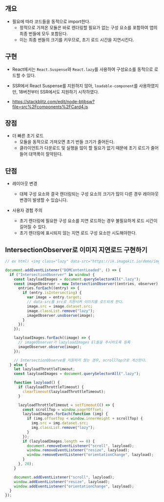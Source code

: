 ## 개요

- 필요에 따라 코드들을 동적으로 import한다.
  - 정적으로 가져온 모듈은 바로 렌더링할 필요가 없는 구성 요소를 포함하여 앱의 최종 번들에 모두 포함된다.
  - 이는 최종 번들의 크기를 키우므로, 초기 로드 시간을 지연시킨다.

## 구현

- React에서는 `React.Suspense`와 `React.lazy`를 사용하여 구성요소를 동적으로 로드할 수 있다.
- SSR에서 React Suspense를 지원하지 않아, `loadable-component`를 사용하였지만, 18버전부터 SSR에서도 지원하기 시작하였다.

- https://stackblitz.com/edit/node-btjbsw?file=src%2Fcomponents%2FCard4.js

## 장점

- 더 빠른 초기 로드
  - 모듈을 동적으로 가져오면 초기 번들 크기가 줄어든다.
  - 클라이언트가 다운로드 및 실행을 많이 할 필요가 없기 때문에 초기 로드가 줄어들어 대역폭이 절약된다.

## 단점

- 레이아웃 변경

  - 대체 구성 요소와 결국 렌더링되는 구성 요소의 크기가 많이 다른 경우 레이아웃 변경이 발생할 수 있습니다.

- 사용자 경험 주의
  - 초기 렌더링에 필요한 구성 요소를 지연 로드하는 경우 불필요하게 로드 시간이 길어질 수 있다.
  - 초기 렌더링에 표시되지 않는 지연 로드 구성 요소만 시도해야한다.

## IntersectionObserver로 이미지 지연로드 구현하기

```js
// ex html) <img class="lazy" data-src="https://ik.imagekit.io/demo/img/image5.jpeg?tr=w-400,h-300" />

document.addEventListener("DOMContentLoaded", () => {
  if ("IntersectionObserver" in window) {
    const lazyloadImages = document.querySelectorAll(".lazy");
    const imageObserver = new IntersectionObserver((entries, observer) => {
      entries.forEach((entry) => {
        if (entry.isIntersecting) {
          var image = entry.target;
          // data-src를 src로 치환시켜 이미지를 로드되게 한다.
          image.src = image.dataset.src;
          image.classList.remove("lazy");
          imageObserver.unobserve(image);
        }
      });
    });

    lazyloadImages.forEach((image) => {
      // imageObserver가 lazyloadImages El들을 주시하도록 등록
      imageObserver.observe(image);
    });

    // IntersectionObserve를 지원하지 않는 경우, scrollTop으로 계산한다.
  } else {
    let lazyloadThrottleTimeout;
    const lazyloadImages = document.querySelectorAll(".lazy");

    function lazyload() {
      if (lazyloadThrottleTimeout) {
        clearTimeout(lazyloadThrottleTimeout);
      }

      lazyloadThrottleTimeout = setTimeout(() => {
        const scrollTop = window.pageYOffset;
        lazyloadImages.forEach(function (img) {
          if (img.offsetTop < window.innerHeight + scrollTop) {
            img.src = img.dataset.src;
            img.classList.remove("lazy");
          }
        });
        if (lazyloadImages.length == 0) {
          document.removeEventListener("scroll", lazyload);
          window.removeEventListener("resize", lazyload);
          window.removeEventListener("orientationChange", lazyload);
        }
      }, 20);
    }

    document.addEventListener("scroll", lazyload);
    window.addEventListener("resize", lazyload);
    window.addEventListener("orientationChange", lazyload);
  }
});
```
